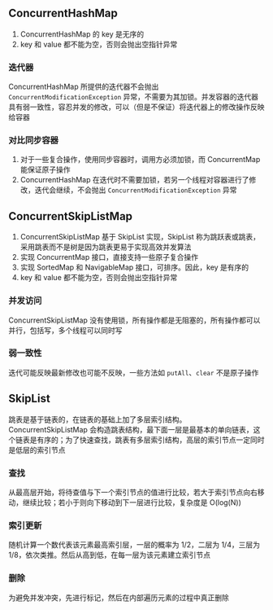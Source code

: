 ## ConcurrentHashMap
1. ConcurrentHashMap 的 key 是无序的
2. key 和 value 都不能为空，否则会抛出空指针异常

### 迭代器
ConcurrentHashMap 所提供的迭代器不会抛出 `ConcurrentModificationException` 异常，不需要为其加锁。并发容器的迭代器具有弱一致性，容忍并发的修改，可以（但是不保证）将迭代器上的修改操作反映给容器

### 对比同步容器
1. 对于一些复合操作，使用同步容器时，调用方必须加锁，而 ConcurrentMap 能保证原子操作
2. ConcurrentHashMap 在迭代时不需要加锁，若另一个线程对容器进行了修改，迭代会继续，不会抛出 `ConcurrentModificationException` 异常


## ConcurrentSkipListMap
1. ConcurrentSkipListMap 基于 SkipList 实现，SkipList 称为跳跃表或跳表，采用跳表而不是树是因为跳表更易于实现高效并发算法
2. 实现 ConcurrentMap 接口，直接支持一些原子复合操作
3. 实现 SortedMap 和 NavigableMap 接口，可排序。因此，key 是有序的
4. key 和 value 都不能为空，否则会抛出空指针异常

### 并发访问
ConcurrentSkipListMap 没有使用锁，所有操作都是无阻塞的，所有操作都可以并行，包括写，多个线程可以同时写

### 弱一致性
迭代可能反映最新修改也可能不反映，一些方法如 `putAll`、`clear` 不是原子操作


## SkipList
跳表是基于链表的，在链表的基础上加了多层索引结构。ConcurrentSkipListMap 会构造跳表结构，最下面一层是最基本的单向链表，这个链表是有序的；为了快速查找，跳表有多层索引结构，高层的索引节点一定同时是低层的索引节点

### 查找
从最高层开始，将待查值与下一个索引节点的值进行比较，若大于索引节点向右移动，继续比较；若小于则向下移动到下一层进行比较，复杂度是 O(log(N))

### 索引更新
随机计算一个数代表该元素最高索引层，一层的概率为 1/2，二层为 1/4，三层为 1/8，依次类推。然后从高到低，在每一层为该元素建立索引节点

### 删除
为避免并发冲突，先进行标记，然后在内部遍历元素的过程中真正删除